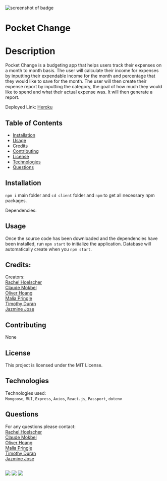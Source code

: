 ![screenshot of badge](https://img.shields.io/badge/license-MIT-blue.svg)

# Pocket Change

# Description
Pocket Change is a budgeting app that helps users track their expenses on a month to month basis. The user will calculate their income for expenses by inputting their expendable income for the month and percentage that they would like to save for the month. The user will then create their expense report by inputting the category, the goal of how much they would like to spend and what their actual expense was. It will then generate a report. 

Deployed Link: <a href="https://pocketchange.herokuapp.com/">Heroku</a><br>

## Table of Contents

* [Installation](#installation)
* [Usage](#usage)
* [Credits](#credits)
* [Contributing](#contributing)
* [License](#license)
* [Technologies](#technologies)
* [Questions](#questions)

## Installation
`npm i` main folder and `cd client` folder and `npm` to get all necessary npm packages.

Dependencies:


## Usage

Once the source code has been downloaded and the dependencies have been installed, run `npm start` to initialize the application. Database will automatically create when you `npm start`. 

## Credits:
Creators: <br>
<a href="https://github.com/me0wmerz">Rachel Hoelscher</a><br>
<a href="https://github.com/cmokbel1">Claude Mokbel</a><br>
<a href="https://github.com/LohasOT">Oliver Hoang</a><br>
<a href="https://github.com/pringle97">Malia Pringle</a><br>
<a href="https://github.com/timduran">Timothy Duran</a><br>
<a href="https://github.com/jazminejose">Jazmine Jose</a>

## Contributing

None

## License

This project is licensed under the MIT License.

## Technologies
Technologies used:<br>
`Mongoose`, `MUI`, `Express`, `Axios`, `React.js`, `Passport`, `dotenv`

## Questions

For any questions please contact:<br>
<a href="https://github.com/me0wmerz">Rachel Hoelscher</a><br>
<a href="https://github.com/cmokbel1">Claude Mokbel</a><br>
<a href="https://github.com/LohasOT">Oliver Hoang</a><br>
<a href="https://github.com/pringle97">Malia Pringle</a><br>
<a href="https://github.com/timduran">Timothy Duran</a><br>
<a href="https://github.com/jazminejose">Jazmine Jose</a>

## 

<img src="https://user-images.githubusercontent.com/91640571/152278371-86da6352-6cd6-489d-927e-ca93552cf7a7.png"/>
<img src="https://user-images.githubusercontent.com/91640571/152278428-72bb0894-fe29-42a4-bba2-16fb423f5cd3.png"/>
<img src="https://user-images.githubusercontent.com/91640571/152278577-18796f2f-e3bf-413a-bb10-dead61d064b2.png"/>
